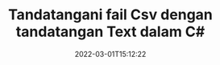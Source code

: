 ---
############################# Static ############################
layout: "auto-gen-signature"
date: 2022-03-01T15:12:22
draft: false
operation: Sign
signaturetype: Text
fileformat: Csv
productName: .NET
lang: ms
productCode: net
otherformats: pdf doc docx docm dot dotm dotx odt ott rtf xls xlsx xlsm xlsb csv ods ots xltx xltm ppt pptx pps ppsx odp otp potx potm pptm ppsm png jpg bmp gif tiff svg webp wmf
breadcrumb: Put Text signature on Csv for C#

############################# Head ############################
head_title: "Cipta tandatangan elektronik Teks ke fail Csv dengan C#"
head_description: "Letakkan Text eSignature pada fail Csv untuk .NET menggunakan beberapa baris kod. Gunakan API Tandatangan Dokumen GroupDocs untuk menandatangani berpuluh-puluh format fail."

############################# Header ############################
title: "Tandatangani fail Csv dengan tandatangan Text dalam C#"
description: "Bagaimana untuk menambah Text Tandatangan dengan beberapa baris kod .NET."
bg_image: "https://cms.admin.containerize.com/templates/aspose/App_Themes/V3/images/bg/header1.png"
bg_overlay: false
button:
    enable: true

############################# SubMenu ############################
submenu:
    enable: true

    left:
        img_alt: "GroupDocs.Signature for .NET"
        image: "https://cms.admin.containerize.com/templates/groupdocs/images/product-logos/90x90-noborder/groupdocs-signature-net.png"
        product: "GroupDocs.Signature"
        platform: ".NET"



############################# About ############################
about:
    enable: true
    title: "Mengenai API GroupDocs.Signature for .NET."
    content: |
        [GroupDocs.Signature for .NET](https://products.groupdocs.com/signature/net/) ialah API popular untuk tandatangan elektronik dokumen digital. Tandatangan seperti teks, imej, sijil digital, kod bar, kod QR, setem atau metadata tersedia. Tandatangan mungkin diletakkan pada PDF, dokumen MS Word, buku kerja MS Excel, persembahan MS PowerPoint, fail Adobe Photoshop dan pelbagai format imej. Pelanggan boleh menandatangani dokumen mereka dan mengemas kini, mencari, mengesahkan, memadam atau pratonton e-tandatangan yang diletakkan pada dokumen tersebut. Selain itu, banyak kebolehan untuk penyesuaian tandatangan disediakan.
    

############################# Steps ############################
steps:
    enable: true
    title_left: "Langkah-langkah untuk menandatangani Csv dengan Text dalam C#"
    content_left: |
        [GroupDocs.Signature for .NET](https://products.groupdocs.com/signature/net/) menyediakan keupayaan untuk menandatangani dokumen Csv dengan tandatangan Text dengan cepat dan mudah.
        
        * Buat contoh kelas Tandatangan yang menyediakan fail Csv yang sepatutnya ditandatangani sebagai laluan atau aliran memori
        * Segerakan kelas SignOptions dan tetapkan semua data yang diminta.
        * Guna kaedah Signature.Sign() yang menghantar fail keluaran Csv atau aliran memori

    title_right: " Keperluan Sistem"
    content_right: |
        GroupDocs.Signature for .NET disokong pada semua platform dan sistem pengendalian utama. Sebelum melaksanakan kod di bawah, sila pastikan anda mempunyai prasyarat berikut dipasang pada sistem anda.

        * Sistem pengendalian: Microsoft Windows, Linux, MacOS
        * Persekitaran pembangunan: Microsoft Visual Studio, Xamarin, MonoDevelop
        * Frameworks: .NET Framework, .NET Standard, .NET Core, Mono
        * Dapatkan GroupDocs.Signature for .NET terkini daripada [Nuget](https://www.nuget.org/packages/groupdocs.signature)
         
    code: |
        ```csharp    
                
        // Set up input Csv file
        string filePath = "input.csv";
        // Set up output file
        string outputFilePath = "output.csv";

        // Instantiate Signature for input file
        using (GroupDocs.Signature.Signature signature = new GroupDocs.Signature.Signature(filePath))
        {
                //Provide sign options
                TextSignOptions options = new TextSignOptions("John Smith")
                {
                    // set signature position
                    Left = 50,
                    Top = 200,
                };

                // sign Csv document
                SignResult result = signature.Sign(outputFilePath, options);
        }

        ```

############################# Demos ############################
demos:
    enable: true
    title: "Menandatangani dokumen Csv dengan Text Demo Langsung"
    content: |
       Tandatangani fail Csv dengan pelbagai tandatangan sekarang dengan melawati tapak web [GroupDocs.Signature App](https://products.groupdocs.app/signature/family). Demo dalam talian percuma menanti anda.          

############################# More Formats ############################
more_formats:
    enable: true
    title: "Tandatangan Text lain yang disokong untuk C#"
    content: |
        "Anda juga boleh menandatangani Csv dengan jenis tandatangan lain. Sila lihat senarai di bawah."
    format: 
       
       
back_to_top:
    enable: true
---